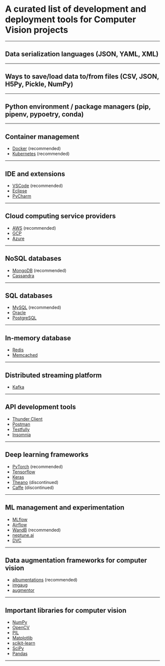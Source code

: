 # A curated list of development and deployment tools for Computer Vision projects
---
## Data serialization languages (JSON, YAML, XML)
---
## Ways to save/load data to/from files (CSV, JSON, H5Py, Pickle, NumPy)
---
## Python environment / package managers (pip, pipenv, pypoetry, conda)
---
## Container management
- [Docker](https://www.docker.com) (recommended)
- [Kubernetes](https://kubernetes.io) (recommended)
---
## IDE and extensions
- [VSCode](https://code.visualstudio.com) (recommended)
- [Eclipse](https://www.eclipse.org)
- [PyCharm](https://www.jetbrains.com/pycharm/)
---
## Cloud computing service providers
- [AWS](https://aws.amazon.com) (recommended)
- [GCP](https://cloud.google.com)
- [Azure](https://azure.microsoft.com/)
---
## NoSQL databases
- [MongoDB](https://www.mongodb.com) (recommended)
- [Cassandra](https://cassandra.apache.org/)
---
## SQL databases
- [MySQL](https://www.mysql.com) (recommended)
- [Oracle](https://www.oracle.com/database/)
- [PostgreSQL](https://www.postgresql.org)
---
## In-memory database
- [Redis](https://redis.io)
- [Memcached](https://memcached.org)
---
## Distributed streaming platform
- [Kafka](https://kafka.apache.org)
---
## API development tools
- [Thunder Client](https://www.thunderclient.com)
- [Postman](https://www.postman.com)
- [Testfully](https://testfully.io)
- [Insomnia](https://insomnia.rest)
---
## Deep learning frameworks
- [PyTorch](https://pytorch.org) (recommended)
- [Tensorflow](https://www.tensorflow.org)
- [Keras](https://keras.io)
- [Theano](https://github.com/Theano/Theano) (discontinued)
- [Caffe](https://caffe.berkeleyvision.org) (discontinued)
---
## ML management and experimentation
- [MLflow](https://mlflow.org)
- [Airflow](https://airflow.apache.org)
- [WandB](https://wandb.ai) (recommended)
- [neptune.ai](https://neptune.ai)
- [DVC](https://dvc.org)
--- 
## Data augmentation frameworks for computer vision
- [albumentations](https://albumentations.ai) (recommended)
- [imgaug](https://imgaug.readthedocs.io/en/latest/)
- [augmentor](https://augmentor.readthedocs.io/en/master/)
---
## Important libraries for computer vision
- [NumPy](https://numpy.org)
- [OpenCV](https://opencv.org)
- [PIL](https://pillow.readthedocs.io/)
- [Matplotlib](https://matplotlib.org)
- [scikit-learn](https://scikit-learn.org/)
- [SciPy](https://scipy.org)
- [Pandas](https://pandas.pydata.org)
---


